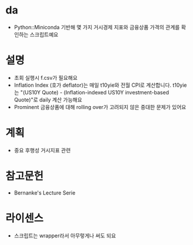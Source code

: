 # da
 - Python::Miniconda 기반해 몇 가지 거시경제 지표와 금융상품 가격의 관계를 확인하는 스크립트예요

# 설명
 - 초회 실행시 f.csv가 필요해요
 - Inflation Index (호가 deflator)는 매일 t10yie와 전월 CPI로 계산합니다. t10yie는 "(US10Y Quote) - (Inflation-indexed US10Y investment-based Quote)"로 daily 계산 가능해요
 - Prominent 금융상품에 대해 rolling over가 고려되지 않은 중대한 문제가 있어요

# 계획
 - 중요 후행성 거시지표 관련

# 참고문헌
 - Bernanke's Lecture Serie

# 라이센스
 - 스크립트는 wrapper라서 아무렇게나 써도 되요
